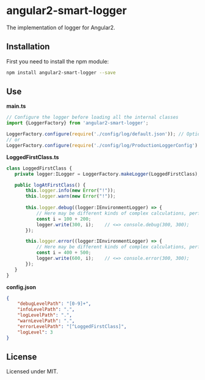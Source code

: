 # angular2-smart-logger

The implementation of logger for Angular2.

## Installation

First you need to install the npm module:
```sh
npm install angular2-smart-logger --save
```

## Use

**main.ts**
```typescript
// Configure the logger before loading all the internal classes
import {LoggerFactory} from 'angular2-smart-logger';

LoggerFactory.configure(require('./config/log/default.json')); // Optional call
// or
LoggerFactory.configure(require('./config/log/ProductionLoggerConfig').ProductionLoggerConfig);
```

**LoggedFirstClass.ts**
```typescript
class LoggedFirstClass {
   private logger:ILogger = LoggerFactory.makeLogger(LoggedFirstClass);

   public logAtFirstClass() {
       this.logger.info(new Error("!"));
       this.logger.warn(new Error("!"));
                       
       this.logger.debug((logger:IEnvironmentLogger) => {
           // Here may be different kinds of complex calculations, performed only in logging mode
           const i = 100 + 200;
           logger.write(300, i);    // <=> console.debug(300, 300);
       });

       this.logger.error((logger:IEnvironmentLogger) => {
           // Here may be different kinds of complex calculations, performed only in logging mode
           const i = 400 + 500;
           logger.write(600, i);    // <=> console.error(300, 300);
       });
   }
}
```

**config.json**
```json
{
    "debugLevelPath": "[0-9]+",
    "infoLevelPath": ".",
    "logLevelPath": ".",
    "warnLevelPath": ".",
    "errorLevelPath": "[^LoggedFirstClass]",
    "logLevel": 3
}
```

## License

Licensed under MIT.